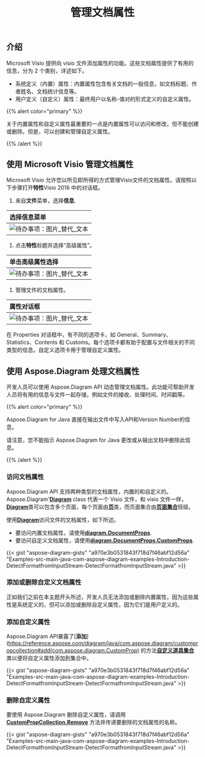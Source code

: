 ﻿---
title: 管理文档属性
linktitle: 文档属性
type: docs
weight: 80
url: /zh/java/document-properties/
aliases: [/java/document-properties/]
description: 管理 visio 文件的文档属性。
---
## **介绍**

Microsoft Visio 提供向 visio 文件添加属性的功能。这些文档属性提供了有用的信息，分为 2 个类别，详述如下。

- 系统定义（内置）属性：内置属性包含有关文档的一般信息，如文档标题、作者姓名、文档统计信息等。
- 用户定义（自定义）属性：最终用户以名称-值对的形式定义的自定义属性。

{{% alert color="primary" %}}

关于内置属性和自定义属性最重要的一点是内置属性可以访问和修改，但不能创建或删除。但是，可以创建和管理自定义属性。

{{% /alert %}}

## **使用 Microsoft Visio 管理文档属性**

Microsoft Visio 允许您以所见即所得的方式管理Visio文件的文档属性。请按照以下步骤打开**特性**Visio 2016 中的对话框。

1. 来自**文件**菜单，选择**信息**.

|**选择信息菜单**|
|:- |
|![待办事项：图片_替代_文本](managing-document-properties_1.png)|
1. 点击**特性**标题并选择“高级属性”。

|**单击高级属性选择**|
|:- |
|![待办事项：图片_替代_文本](managing-document-properties_2.png)|
1. 管理文件的文档属性。

|**属性对话框**|
|:- |
|![待办事项：图片_替代_文本](managing-document-properties_3.png)|
在 Properties 对话框中，有不同的选项卡，如 General、Summary、Statistics、Contents 和 Customs。每个选项卡都有助于配置与文件相关的不同类型的信息。自定义选项卡用于管理自定义属性。

## **使用 Aspose.Diagram 处理文档属性**

开发人员可以使用 Aspose.Diagram API 动态管理文档属性。此功能可帮助开发人员将有用的信息与文件一起存储，例如文件的接收、处理时间、时间戳等。

{{% alert color="primary" %}}

Aspose.Diagram for Java 直接在输出文件中写入API和Version Number的信息。

请注意，您不能指示 Aspose.Diagram for Java 更改或从输出文档中删除此信息。

{{% /alert %}}

### **访问文档属性**

Aspose.Diagram API 支持两种类型的文档属性，内置的和自定义的。 Aspose.Diagram'[**Diagram**](https://reference.aspose.com/diagram/java/com.aspose.diagram/Diagram) class 代表一个 Visio 文件，和 visio 文件一样，[**Diagram**](https://reference.aspose.com/diagram/java/com.aspose.diagram/Diagram)类可以包含多个页面，每个页面由[**页**](https://reference.aspose.com/diagram/java/com.aspose.diagram/page)类，而页面集合由[**页面集合**](https://reference.aspose.com/diagram/java/com.aspose.diagram/pagecollection)班级。

使用[**Diagram**](https://reference.aspose.com/diagram/java/com.aspose.diagram/Diagram)访问文件的文档属性，如下所述。

- 要访问内置文档属性，请使用[**diagram.DocumentProps**](https://reference.aspose.com/diagram/java/com.aspose.diagram/documentproperties).
- 要访问自定义文档属性，请使用[**diagram.DocumentProps.CustomProps**](https://reference.aspose.com/diagram/java/com.aspose.diagram/CustomPropCollection).

{{< gist "aspose-diagram-gists" "a970e3b0531843f718d7f46abf12d56a" "Examples-src-main-java-com-aspose-diagram-examples-Introduction-DetectFormatfromInputStream-DetectFormatfromInputStream.java" >}}

### **添加或删除自定义文档属性**

正如我们之前在本主题开头所述，开发人员无法添加或删除内置属性，因为这些属性是系统定义的，但可以添加或删除自定义属性，因为它们是用户定义的。

### **添加自定义属性**

Aspose.Diagram API暴露了[**添加**](https://reference.aspose.com/diagram/java/com.aspose.diagram/custompropcollection#add(com.aspose.diagram.CustomProp) 的方法[**自定义道具集合**](https://reference.aspose.com/diagram/java/com.aspose.diagram/custompropcollection)类以便将自定义属性添加到集合中。

{{< gist "aspose-diagram-gists" "a970e3b0531843f718d7f46abf12d56a" "Examples-src-main-java-com-aspose-diagram-examples-Introduction-DetectFormatfromInputStream-DetectFormatfromInputStream.java" >}}

### **删除自定义属性**

要使用 Aspose.Diagram 删除自定义属性，请调用[**CustomPropCollection.Remove**](https://reference.aspose.com/diagram/java/com.aspose.diagram/custompropcollection#remove(com.aspose.diagram.CustomProp)) 方法并传递要删除的文档属性的名称。

{{< gist "aspose-diagram-gists" "a970e3b0531843f718d7f46abf12d56a" "Examples-src-main-java-com-aspose-diagram-examples-Introduction-DetectFormatfromInputStream-DetectFormatfromInputStream.java" >}}
